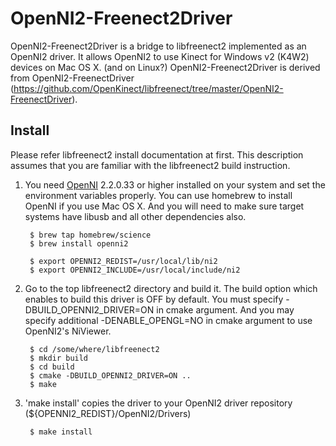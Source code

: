 OpenNI2-Freenect2Driver
======================

OpenNI2-Freenect2Driver is a bridge to libfreenect2 implemented as an OpenNI2 driver.
It allows OpenNI2 to use Kinect for Windows v2 (K4W2) devices on Mac OS X. (and on Linux?)
OpenNI2-Freenect2Driver is derived from OpenNI2-FreenectDriver (https://github.com/OpenKinect/libfreenect/tree/master/OpenNI2-FreenectDriver).

Install
-------
Please refer libfreenect2 install documentation at first. This description assumes that you are familiar with the libfreenect2 build instruction.

1. You need [OpenNI](http://structure.io/openni) 2.2.0.33 or higher installed on your system and set the environment variables properly. You can use homebrew to install OpenNI if you use Mac OS X. And you will need to make sure target systems have libusb and all other dependencies also.

        $ brew tap homebrew/science
        $ brew install openni2

        $ export OPENNI2_REDIST=/usr/local/lib/ni2
        $ export OPENNI2_INCLUDE=/usr/local/include/ni2

2. Go to the top libfreenect2 directory and build it. The build option which enables to build this driver is OFF by default. You must specify -DBUILD_OPENNI2_DRIVER=ON in cmake argument. And you may specify additional -DENABLE_OPENGL=NO in cmake argument to use OpenNI2's NiViewer.

        $ cd /some/where/libfreenect2
        $ mkdir build
        $ cd build
        $ cmake -DBUILD_OPENNI2_DRIVER=ON ..
        $ make

3. 'make install' copies the driver to your OpenNI2 driver repository (${OPENNI2_REDIST}/OpenNI2/Drivers)

        $ make install
